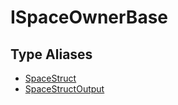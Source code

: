 # ISpaceOwnerBase

## Type Aliases

- [SpaceStruct](type-aliases/SpaceStruct.md)
- [SpaceStructOutput](type-aliases/SpaceStructOutput.md)
